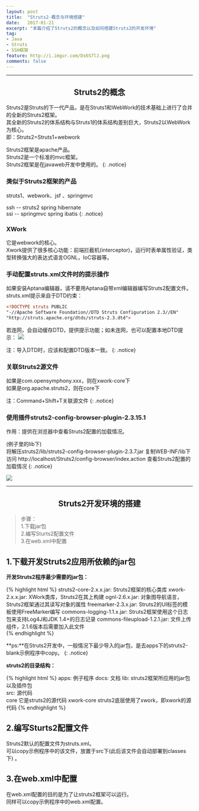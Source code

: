 ```yaml
---
layout: post
title:  "Struts2-概念与环境搭建"
date:   2017-01-21
excerpt: "本篇介绍了Struts2的概念以及如何搭建Struts2的开发环境"
tag:
- Java 
- Struts
- SSH框架
feature: http://i.imgur.com/Ds6S7lJ.png
comments: false
---
```


 ***

## <center>Struts2的概念</center>

Struts2是Struts的下一代产品，是在Struts1和WebWork的技术基础上进行了合并的全新的Struts2框架。  
其全新的Struts2的体系结构与Struts1的体系结构差别巨大，Struts2以WebWork为核心。  
即：Struts2=Struts1+webwork		
	
Struts2框架是apache产品。  
Struts2是一个标准的mvc框架。  
Struts2框架是在javaweb开发中使用的。
{: .notice}			
	

### 类似于Struts2框架的产品

struts1、webwork、jsf 、springmvc

ssh -- struts2 spring hibernate  
ssi -- springmvc spring ibatis
{: .notice}

### XWork

它是webwork的核心。  
Xwork提供了很多核心功能：前端拦截机(interceptor)，运行时表单属性验证，类型转换强大的表达式语言OGNL，IoC容器等。

### 手动配置struts.xml文件时的提示操作


如果安装Aptana编辑器，请不要用Aptana自带xml编辑器编写Struts2配置文件。   
struts.xml提示来自于DTD约束：  

```xml 
<!DOCTYPE struts PUBLIC
"-//Apache Software Foundation//DTD Struts Configuration 2.3//EN"
"http://struts.apache.org/dtds/struts-2.3.dtd">
```

若连网，会自动缓存DTD，提供提示功能；如未连网，也可以配置本地DTD提示： 
![](http://ww2.sinaimg.cn/large/83e1667djw1f8o5vg6liej21u60pitv8.jpg)

注：导入DTD时，应该和配置DTD版本一致。
{: .notice} 

### 关联Struts2源文件

如果是com.opensymphony.xxx，则在xwork-core下  
如果是org.apache.struts2，则在core下  

注：Command+Shift+T关联源文件
{: .notice}


### 使用插件struts2-config-browser-plugin-2.3.15.1

作用：提供在浏览器中查看Struts2配置的加载情况。   

(例子里的lib下)  
将解压struts2/lib/struts2-config-browser-plugin-2.3.7.jar 复制WEB-INF/lib下   
访问 http://localhost/Struts2/config-browser/index.action 查看Struts2配置的加载情况
{: .notice}

![](http://ww3.sinaimg.cn/large/83e1667djw1f8qe3dvm4dj21qw0i6n10.jpg)


***

## <center>Struts2开发环境的搭建</center> 

>步骤：  
>1.下载jar包  
>2.编写Sturts2配置文件  
>3.在web.xml中配置    

## 1.下载开发Struts2应用所依赖的jar包  

**开发Struts2程序最少需要的jar包：** 

{% highlight html %}
struts2-core-2.x.x.jar:    	 	Struts2框架的核心类库
xwork-2.x.x.jar:			XWork类库，Struts2在其上构建
ognl-2.6.x.jar:				对象图导航语言，Struts2框架通过其读写对象的属性
freemarker-2.3.x.jar:			Struts2的UI标签的模板使用FreeMarker编写
commons-logging-1.1.x.jar:		Struts2框架使用这个日志包来支持Log4J和JDK 1.4+的日志记录
commons-fileupload-1.2.1.jar: 		文件上传组件，2.1.6版本后需要加入此文件  
{% endhighlight %}

**ps:**在Struts2开发中，一般情况下最少导入的jar包，是去apps下的struts2-blank示例程序中copy。
{: .notice}
  

**struts2的目录结构：**  

{% highlight html %}
apps: 例子程序
docs: 文档
lib:  struts2框架所应用的jar包以及插件包				
src:  源代码  
     core  	  它是struts2的源代码
     xwork-core  struts2底层使用了xwork，即xwork的源代码
{% endhighlight %}


## 2.编写Sturts2配置文件  

Struts2默认的配置文件为struts.xml。  
可以copy示例程序中的该文件，放置于src下(此后该文件会自动部署到classes下) 。  


## 3.在web.xml中配置  
 
在web.xml配置的目的是为了让struts2框架可以运行。  
同样可以copy示例程序中的web.xml配置。
  

